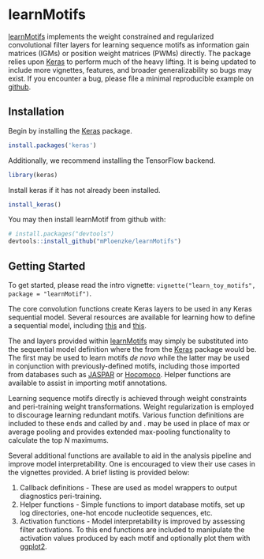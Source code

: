 
<!-- README.md is generated from README.Rmd. Please edit that file -->
learnMotifs
===========

[learnMotifs](https://github.com/mPloenzke/learnMotifs) implements the weight constrained and regularized convolutional filter layers for learning sequence motifs as information gain matrices (IGMs) or position weight matrices (PWMs) directly. The package relies upon [Keras](https://keras.rstudio.com/) to perform much of the heavy lifting. It is being updated to include more vignettes, features, and broader generalizability so bugs may exist. If you encounter a bug, please file a minimal reproducible example on [github](https://github.com/mPloenzke/learnMotif/issues).

Installation
------------

Begin by installing the [Keras](https://keras.rstudio.com/) package.

``` r
install.packages('keras')
```

Additionally, we recommend installing the TensorFlow backend.

``` r
library(keras)
```

Install keras if it has not already been installed.

``` r
install_keras()
```

You may then install learnMotif from github with:

``` r
# install.packages("devtools")
devtools::install_github("mPloenzke/learnMotifs")
```

Getting Started
---------------

To get started, please read the intro vignette: `vignette("learn_toy_motifs", package = "learnMotif")`.

The core convolution functions create Keras layers to be used in any Keras sequential model. Several resources are available for learning how to define a sequential model, including [this](https://keras.rstudio.com/articles/tutorial_basic_classification.html) and [this](https://keras.rstudio.com/articles/sequential_model.html).

The and layers provided within [learnMotifs](https://github.com/mPloenzke/learnMotifs) may simply be substituted into the sequential model definition where the from the [Keras](https://keras.rstudio.com/) package would be. The first may be used to learn motifs *de novo* while the latter may be used in conjunction with previously-defined motifs, including those imported from databases such as [JASPAR](jaspar.genereg.net/) or [Hocomoco](http://hocomoco11.autosome.ru/). Helper functions are available to assist in importing motif annotations.

Learning sequence motifs directly is achieved through weight constraints and peri-training weight transformations. Weight regularization is employed to discourage learning redundant motifs. Various function definitions are included to these ends and called by and . may be used in place of max or average pooling and provides extended max-pooling functionality to calculate the top *N* maximums.

Several additional functions are available to aid in the analysis pipeline and improve model interpretability. One is encouraged to view their use cases in the vignettes provided. A brief listing is provided below:

1.  Callback definitions - These are used as model wrappers to output diagnostics peri-training.
2.  Helper functions - Simple functions to import database motifs, set up log directories, one-hot encode nucleotide sequences, etc.
3.  Activation functions - Model interpretability is improved by assessing filter activations. To this end functions are included to manipulate the activation values produced by each motif and optionally plot them with [ggplot2](https://ggplot2.tidyverse.org/).
